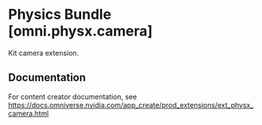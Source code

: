 # Physics Bundle [omni.physx.camera]
   Kit camera extension.

## Documentation
   For content creator documentation, see https://docs.omniverse.nvidia.com/app_create/prod_extensions/ext_physx_camera.html

   

